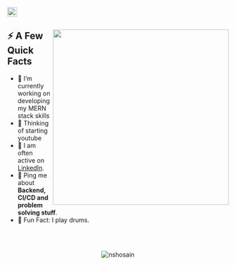 <a href="https://linkedin.com/in/nshosain">
  <img alt="Md Nazmul Hosain LinkedIn" width="22px" src="https://cdn.tomondre.com/icons/linkedinn.svg" />
</a>

</br>

<div>
  
  <img width="400px" align="right" src="https://cdn.tomondre.com/this-is-fine.jpg" />
  <h2>⚡️ A Few Quick Facts</h2>
  <ul>
    <li>🔭 I’m currently working on developing my MERN stack skills</li>
    <li>🤔 Thinking of starting youtube</li>
   <!--   <li>👨‍💻 Most of my projects are available on <a href="https://tomondre.github.io">my portfolio website</a>.</li></li> -->
    <li>📝 I am often active on <a href="https://linkedin.com/in/nshosain">LinkedIn</a>.</li>
<!--     <li>📝 I regulary write articles on <a href="https://blog.tomondre.com">my blog</a>.</li> -->
    <li>💬 Ping me about <strong>Backend, CI/CD and problem solving stuff</strong>.</li>
 <!--    <li>📙 Check out my <a href="https://cdn.tomondre.com/TomasOndrejkaCV.pdf">resume</a>.</li> -->
    <li>🎉 Fun Fact: I play drums.</li>
  </ul>
</div>

</br>
</br>

<p align="center"> <img src="https://github-readme-stats.vercel.app/api?username=nshosain&show_icons=true&theme=great-gatsby" alt="nshosain" />
